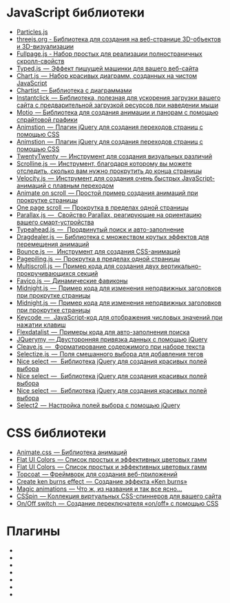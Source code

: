 #  JavaScript библиотеки #

- <a href="https://vincentgarreau.com/particles.js/">Particles.js</a>
- <a href="https://threejs.org/">threejs.org - Библиотека для создания на веб-странице 3D-объектов и 3D-визуализации</a>
- <a href="https://Fullpage.js">Fullpage.js - Набор простых для реализации полностраничных скролл-свойств</a>
- <a href="https://mattboldt.com/demos/typed-js/">Typed.js  —  Эффект пишущей машинки для вашего веб-сайта</a>
- <a href="https://www.chartjs.org/">Chart.js  —  Набор красивых диаграмм, созданных на чистом JavaScript</a>
- <a href="http://gionkunz.github.io/chartist-js/index.html">Chartist  — Библиотека с диаграммами</a>
- <a href="http://instantclick.io/">Instantclick  —  Библиотека, полезная для ускорения загрузки вашего сайта с предварительной загрузкой ресурсов при наведении мыши</a>
- <a href="https://darsa.in/motio/#!introduction">Motio  — Библиотека для создания анимации и панорам с помощью спрайтовой графики</a>
- <a href="http://git.blivesta.com/animsition/">Animstion  —  Плагин jQuery для создания переходов страниц с помощью CSS</a>
- <a href="https://github.com/barbajs/barba">Animstion  —  Плагин jQuery для создания переходов страниц с помощью CSS</a>
- <a href="https://zurb.com/playground/twentytwenty">TwentyTwenty  —  Инструмент для создания визуальных различий</a>
- <a href="https://github.com/anthonyly/Scrolline.js">Scrolline.js  —  Инструмент, благодаря которому вы можете отследить, сколько вам нужно прокрутить до конца страницы</a>
- <a href="http://velocityjs.org/">Velocity.js  —  Инструмент для создания очень быстрых JavaScript-анимаций с плавным переходом</a>
- <a href="http://michalsnik.github.io/aos/">Animate on scroll  — Простой пример создания анимаций при прокрутке страницы</a>
- <a href="https://github.com/peachananr/onepage-scroll">One page scroll  —  Прокрутка в пределах одной страницы</a>
- <a href="https://github.com/wagerfield/parallax">Parallax.js  —   Свойство Parallax, реагирующие на ориентацию вашего смарт-устройства</a>
- <a href="http://twitter.github.io/typeahead.js/">Typeahead.js  —   Продвинутый поиск и авто-заполнение</a>
- <a href="http://skidding.github.io/dragdealer/">Dragdealer.js  —  Библиотека с множеством крутых эффектов для перемещения анимаций</a>
- <a href="http://bouncejs.com/">Bounce.js  —   Инструмент для создания CSS-анимаций</a>
- <a href="https://github.com/alvarotrigo/pagePiling.js">Pagepiling.js  —  Прокрутка в пределах одной страницы</a>
- <a href="https://alvarotrigo.com/multiScroll/#third">Multiscroll.js  —  Пример кода для создания двух вертикально-прокручивающихся секций</a>
- <a href="http://lab.ejci.net/favico.js/">Favico.js  —  Динамические фавиконы</a>
- <a href="http://aerolab.github.io/midnight.js/">Midnight.js  —  Пример кода для изменения неподвижных заголовков при прокрутке страницы</a>
- <a href="https://animejs.com/">Midnight.js  —  Пример кода для изменения неподвижных заголовков при прокрутке страницы</a>
- <a href="https://keycode.info/">Keycode  —   JavaScript-код для отображения числовых значений при нажатии клавиш</a>
- <a href="http://projects.sergiodinislopes.pt/flexdatalist/">Flexdatalist  —  Примеры кода для авто-заполнения поиска</a>
- <a href="https://jquerymy.com/#/">JQuerymy  — Двусторонняя привязка данных с помощью jQuery</a>
- <a href="https://nosir.github.io/cleave.js/">Cleave.js  —   Форматирование содержимого при наборе текста</a>
- <a href="https://selectize.dev/">Selectize.js  —  Поля смешанного выбора для добавления тегов</a>
- <a href="https://jqueryniceselect.hernansartorio.com/">Nice select  —   Библиотека jQuery для создания красивых полей выбора</a>
- <a href="http://tether.io/">Nice select  —   Библиотека jQuery для создания красивых полей выбора</a>
- <a href="https://github.com/shipshapecode/shepherd">Nice select  —   Библиотека jQuery для создания красивых полей выбора</a>
- <a href="https://select2.org/appearance">Select2  —  Настройка полей выбора с помощью jQuery</a>

#  CSS библиотеки #
- <a href="https://animate.style/">Animate.css  — Библиотека анимаций</a>
- <a href="https://flatuicolors.com/">Flat UI Colors  — Список простых и эффективных цветовых гамм</a>
- <a href="https://getmdl.io/index.html">Flat UI Colors  — Список простых и эффективных цветовых гамм</a>
- <a href="http://topcoat.io/">Topcoat  — Фреймворк для создания веб-приложений</a>
- <a href="https://www.kirupa.com/html5/ken_burns_effect_css.htm">Create ken burns effect  —  Создание эффекта «Ken burns»</a>
- <a href="https://www.minimamente.com/project/magic/">Magic animations  — Что ж, из названия и так все ясно…</a>
- <a href="https://webkul.github.io/csspin/">CSSpin  — Коллекция виртуальных CSS-спиннеров для вашего сайта</a>
- <a href="https://proto.io/freebies/onoff/">On/Off switch  —  Создание переключателя «on/off» с помощью CSS</a>

#  Плагины #
- <a href=""></a>
- <a href=""></a>
- <a href=""></a>
- <a href=""></a>
- <a href=""></a>
- <a href=""></a>
- <a href=""></a>

